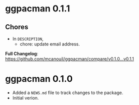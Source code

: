 # ggpacman 0.1.1

## Chores

- In `DESCRIPTION`,
  - chore: update email address.

**Full Changelog**: <https://github.com/mcanouil/ggpacman/compare/v0.1.0...v0.1.1>

# ggpacman 0.1.0

* Added a `NEWS.md` file to track changes to the package.
* Initial verion.
